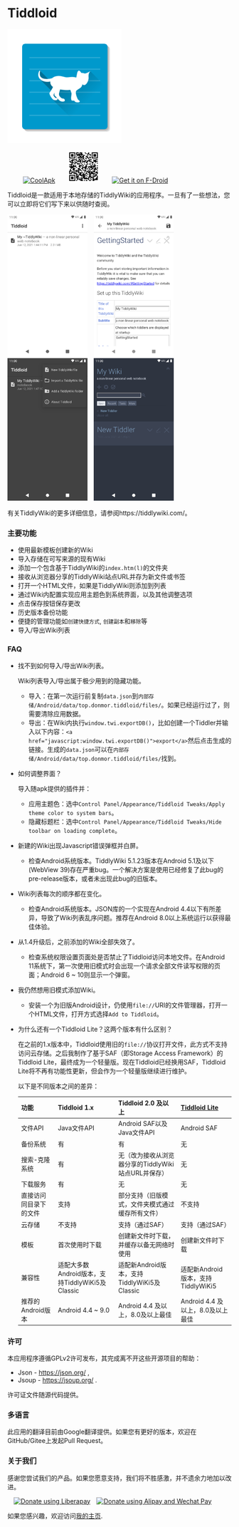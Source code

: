 # Tiddloid

![avatar](img/Tiddloid.png)

&ensp;&ensp;&ensp;&ensp;&ensp;[<img src="https://static.coolapk.com/static/web/v8/images/header-logo.png" width="72" height="72" alt="CoolApk" />](https://www.coolapk.com/apk/top.donmor.tiddloid)&ensp;&ensp;&ensp;&ensp;<img src="img/qr.png" width="72" height="72" alt="QrCode"/>&ensp;&ensp;&ensp;&ensp;[<img src="https://fdroid.gitlab.io/artwork/badge/get-it-on-zh-cn.svg" alt="Get it on F-Droid" height="80">](https://f-droid.org/packages/top.donmor.tiddloid)

Tiddloid是一款适用于本地存储的TiddlyWiki的应用程序。一旦有了一些想法，您可以立即将它们写下来以供随时查阅。

<img src="img/img01.png" width="180" height="320" alt="01"/>&emsp;<img src="img/img02.png" width="180" height="320" alt="02"/>&emsp;<img src="img/img03.png" width="180" height="320" alt="02"/>&emsp;<img src="img/img04.png" width="180" height="320" alt="02"/>

有关TiddlyWiki的更多详细信息，请参阅https://tiddlywiki.com/。

### 主要功能

* 使用最新模板创建新的Wiki
* 导入存储在可写来源的现有Wiki
* 添加一个包含基于TiddlyWiki的`index.htm(l)`的文件夹
* 接收从浏览器分享的TiddlyWiki站点URL并存为新文件或书签
* 打开一个HTML文件，如果是TiddlyWiki则添加到列表
* 通过Wiki内配置实现应用主题色到系统界面，以及其他调整选项
* 点击保存按钮保存更改
* 历史版本备份功能
* 便捷的管理功能如`创建快捷方式`, `创建副本`和`移除`等
* 导入/导出Wiki列表

### FAQ

* 找不到如何导入/导出Wiki列表。

    Wiki列表导入/导出属于极少用到的隐藏功能。

    * 导入：在第一次运行前复制`data.json`到`内部存储/Android/data/top.donmor.tiddloid/files/`。如果已经运行过了，则需要清除应用数据。
    * 导出：在Wiki内执行`window.twi.exportDB()`，比如创建一个Tiddler并输入以下内容：`<a href="javascript:window.twi.exportDB()">export</a>`然后点击生成的链接。生成的`data.json`可以在`内部存储/Android/data/top.donmor.tiddloid/files/`找到。

* 如何调整界面？

    导入随apk提供的插件并： 

    * 应用主题色：选中`Control Panel/Appearance/Tiddloid Tweaks/Apply theme color to system bars`。
    * 隐藏标题栏：选中`Control Panel/Appearance/Tiddloid Tweaks/Hide toolbar on loading complete`。

* 新建的Wiki出现Javascript错误弹框并白屏。

    * 检查Android系统版本。TiddlyWiki 5.1.23版本在Android 5.1及以下(WebView 39)存在严重bug。一个解决方案是使用已经修复了此bug的pre-release版本，或者未出现此bug的旧版本。

* Wiki列表每次的顺序都在变化。

    * 检查Android系统版本。JSON库的一个实现在Android 4.4以下有所差异，导致了Wiki列表乱序问题。推荐在Android 8.0以上系统运行以获得最佳体验。

* 从1.4升级后，之前添加的Wiki全部失效了。

    * 检查系统权限设置页面处是否禁止了Tiddloid访问本地文件。在Android 11系统下，第一次使用旧模式时会出现一个请求全部文件读写权限的页面；Android 6 ~ 10则显示一个弹窗。

* 我仍然想用旧模式添加Wiki。

    * 安装一个为旧版Android设计，仍使用`file://`URI的文件管理器，打开一个HTML文件，打开方式选择`Add to Tiddloid`。

* 为什么还有一个Tiddloid Lite？这两个版本有什么区别？

    在之前的1.x版本中，Tiddloid使用旧的`file://`协议打开文件，此方式不支持访问云存储。之后我制作了基于SAF（即Storage Access Framework）的Tiddloid Lite，最终成为一个轻量版。现在Tiddloid已经换用SAF，Tiddloid Lite将不再有功能性更新，但会作为一个轻量版继续进行维护。

    以下是不同版本之间的差异：

    | 功能                               | Tiddloid 1.x  | Tiddloid 2.0 及以上                                    | [Tiddloid Lite](https://gitee.com/donmor/TiddloidLite) |
    | ----------------------------------------- | ------------- | ------------------------------------------------------------ | -------------------------------- |
    | 文件API                                | Java文件API | Android SAF以及 Java文件API  | Android SAF |
    | 备份系统                        | 有          | 有                                                         | 无                              |
    | 搜索-克隆系统        | 有         | 无（改为接收从浏览器分享的TiddlyWiki站点URL并保存） | 无                              |
    | 下载服务                           | 有          | 无                                                          | 无                              |
    | 直接访问同目录下的文件 | 支持         | 部分支持（旧版模式，文件夹模式通过缓存所有文件） | 不支持                            |
    | 云存储                          | 不支持         | 支持（通过SAF）                                          | 支持（通过SAF）           |
    | 模板 | 首次使用时下载 | 创建新文件时下载，并缓存以备无网络时使用            |创建新文件时下载|
    | 兼容性 | 适配大多数Android版本，支持TiddlyWiKi5及Classic | 适配新Android版本，支持TiddlyWiKi5及Classic |适配新Android版本，支持TiddlyWiKi5|
    | 推荐的Android版本 | Android 4.4 ~ 9.0 | Android 4.4 及以上，8.0及以上最佳 |Android 4.4 及以上，8.0及以上最佳|


### 许可

本应用程序遵循GPLv2许可发布，其完成离不开这些开源项目的帮助：

* Json - https://json.org/ ,
* Jsoup - https://jsoup.org/ .

许可证文件随源代码提供。

### 多语言

此应用的翻译目前由Google翻译提供。如果您有更好的版本，欢迎在GitHub/Gitee上发起Pull Request。

### 关于我们

感谢您尝试我们的产品。如果您愿意支持，我们将不胜感激，并不遗余力地加以改进。

&ensp;&ensp;<a href="https://liberapay.com/donmor3000/donate"><img alt="Donate using Liberapay" src="https://liberapay.com/assets/widgets/donate.svg" height="30" /></a>&ensp;&ensp;<a href="https://donmor.top/#DonationQrCode"><img alt="Donate using Alipay and Wechat Pay" src="https://donmor.top/img/aliwechat.svg" height="30" /></a>

如果您感兴趣，欢迎访问[我的主页](https://donmor.top/).
